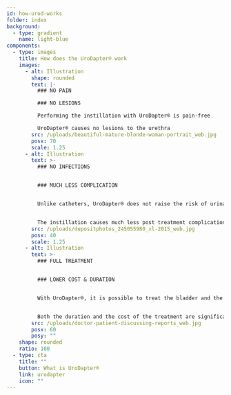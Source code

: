 ```yaml
---
id: how-urod-works
folder: index
background:
  - type: gradient
    name: light-blue
components:
  - type: images
    title: How does the UroDapter® work
    images:
      - alt: Illustration
        shape: rounded
        text: |-
          ### NO PAIN

          ### NO LESIONS

          Performing the instillation with UroDapter® is pain-free

          UroDapter® causes no lesions to the urethra
        src: /uploads/beautiful-mature-blonde-woman-portrait_web.jpg
        posx: 70
        scale: 1.25
      - alt: Illustration
        text: >-
          ### NO INFECTIONS


          ### MUCH LESS COMPLICATION


          Unlike catheters, UroDapter® does not raise the risk of urinary tract infections


          The instillation causes much less post treatment complications
        src: /uploads/depositphotos_245055980_xl-2015_web.jpg
        posx: 40
        scale: 1.25
      - alt: Illustration
        text: >-
          ### FULL TREATMENT


          ### LOWER COST & DURATION


          With UroDapter®, it is possible to treat the bladder and the urethra at the same time


          Both the duration and the cost of the treatment are significantly lower
        src: /uploads/doctor-patient-discussing-reports_web.jpg
        posx: 60
        posy: ""
    shape: rounded
    ratio: 100
  - type: cta
    title: ""
    button: What is UroDapter®
    link: urodapter
    icon: ""
---
```

